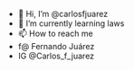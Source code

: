 - 👋 Hi, I’m @carlosfjuarez
- 🌱 I’m currently learning laws 
- 📫 How to reach me 
- f@ Fernando Juárez 
- IG @Carlos_f_juarez


<!---
carlosfjuarez/carlosfjuarez is a ✨ special ✨ repository because its `README.md` (this file) appears on your GitHub profile.
You can click the Preview link to take a look at your changes.
--->
